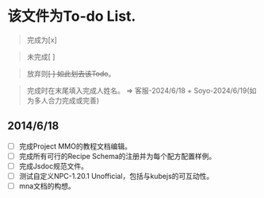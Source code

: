 # 该文件为To-do List.
> 完成为[x]

> 未完成[ ]

> 放弃则~~[ ] 如此划去该Todo~~。

> 完成时在末尾填入完成人姓名。 => 客服-2024/6/18 + Soyo-2024/6/19(如为多人合力完成或完善)

## 2014/6/18
- [ ] 完成Project MMO的教程文档编辑。
- [ ] 完成所有可行的Recipe Schema的注册并为每个配方配置样例。
- [ ] 完成Jsdoc规范文件。
- [ ] 测试自定义NPC-1.20.1 Unofficial，包括与kubejs的可互动性。
- [ ] mna文档的构想。